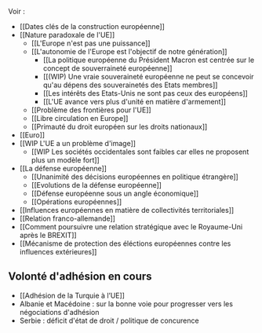 Voir :

- [[Dates clés de la construction européenne]]
- [[Nature paradoxale de l'UE]]
	- [[L'Europe n'est pas une puissance]]
	- [[L'autonomie de l'Europe est l'objectif de notre génération]]
		- [[La politique européenne du Président Macron est centrée sur le concept de souverraineté européenne]]
		- [[(WIP) Une vraie souveraineté européenne ne peut se concevoir qu'au dépens des souverainetés des Etats membres]]
		- [[Les intérêts des Etats-Unis ne sont pas ceux des européens]]
		- [[L'UE avance vers plus d'unité en matière d'armement]]
	- [[Problème des frontières pour l'UE]]
	- [[Libre circulation en Europe]]
	- [[Primauté du droit européen sur les droits nationaux]]
- [[Euro]]
- [[WIP L'UE a un problème d'image]]
	- [[WIP Les sociétés occidentales sont faibles car elles ne proposent plus un modèle fort]]
- [[La défense européenne]]
	- [[Unanimité des décisions européennes en politique étrangère]]
	- [[Evolutions de la défense européenne]]
	- [[Défense européenne sous un angle économique]]
	- [[Opérations européennes]]
- [[Influences européennes en matière de collectivités territoriales]]
- [[Relation franco-allemande]]
- [[Comment poursuivre une relation stratégique avec le Royaume-Uni après le BREXIT]]
- [[Mécanisme de protection des éléctions européennes contre les influences extérieures]]

## Volonté d'adhésion en cours

- [[Adhésion de la Turquie à l’UE]]
- Albanie et Macédoine : sur la bonne voie pour progresser vers les négociations d'adhésion
- Serbie : déficit d'état de droit / politique de concurence
